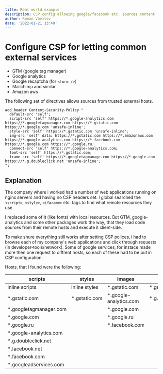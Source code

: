 ```yaml
---
title: Real world example
description: CSP config allowing google/facebook etc. sources content
author: Roman Vavilov
date: '2022-01-21 13:40'
---
```


# Configure CSP for letting common external services

- GTM (google tag manager)
- Google analytics
- Google recaptcha (for `<form />`)
- Mailchimp and similar
- Amazon aws

The following set of directives allows sources from trusted external hosts.
```Nginx
add_header Content-Security-Policy "
  default-src 'self';
  script-src 'self' https://*.google-analytics.com https://*.googletagmanager.com https://*.gstatic.com https://*.google.com 'unsafe-inline';
  style-src 'self' https://*.gstatic.com 'unsafe-inline';
  img-src 'self' data: https://*.gstatic.com https://*.amazonaws.com https://*.google-analytics.com https://*.facebook.com https://*.google.com https://*.google.ru;
  connect-src 'self' https://*.google-analytics.com;
  font-src 'self' https://*.gstatic.com;
  frame-src 'self' https://*.googletagmanage.com https://*.google.com https://*.g.doubleclick.net 'unsafe-inline';
";
```

## Explanation

The company where i worked had a number of web applications running on nginx servers and having no CSP headers set. I global searched the `<script>`, `<style>`, `<ifarame>` etc. tags to find what remote resources they use.

I replaced some of it (like fonts) with local resources. But GTM, google-analytics and some other packages work the way, that they load code sources from their remote hosts and execute it client-side.

To make shure everything still works after setting CSP polices, i had to browse each of my company's web applications and click through requests (in developer-tools/network). Some of google services, for instace made more then one request to diffrent hosts, so each of these had to be put in CSP configuration.

Hosts, that i found were the following:

| scripts                | styles        | images                 | fonts               | frames                |
|------------------------|---------------|------------------------|---------------------|-----------------------|
| inline scripts         | inline styles | *.gstatic.com          | *.gstatic.com       | *.googletagmanage.com |
| *.gstatic.com          | *.gstatic.com | *.google-analytics.com | *.g.doubleclick.net | *.google.com          |
| *.googletagmanager.com |               | *.google.com           |                     | *.g.doubleclick.net   |
| *.google.com           |               | *.google.ru            |                     |                       |
| *.google.ru            |               | *.facebook.com         |                     |                       |
| *.google-analytics.com |               |                        |                     |                       |
| *.g.doubleclick.net    |               |                        |                     |                       |
| *.facebook.net         |               |                        |                     |                       |
| *.facebook.com         |               |                        |                     |                       |
| *.googleadservices.com |               |                        |                     |                       |
